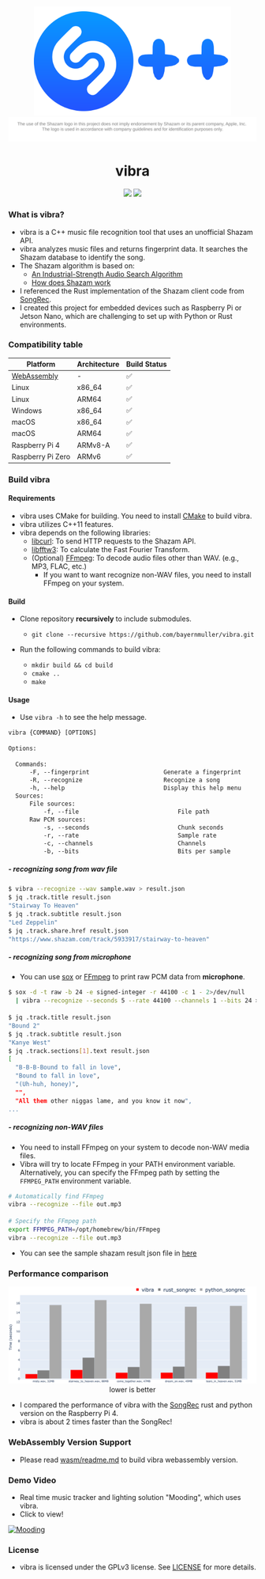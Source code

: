 <p align="center">
    <img src="docs/project_vibra.png" width="400"/>
    <br>
    <img src='docs/logo_license.svg'>
</p>

<span align="center">

# vibra

</span>


<p align="center">
    <img src="https://github.com/bayernmuller/vibra/actions/workflows/ci.yaml/badge.svg"/>
    <img src="https://img.shields.io/github/license/bayernmuller/vibra"/>
</p>

### What is vibra?
* vibra is a C++ music file recognition tool that uses an unofficial Shazam API.
* vibra analyzes music files and returns fingerprint data. It searches the Shazam database to identify the song.
* The Shazam algorithm is based on:
    * [An Industrial-Strength Audio Search Algorithm](https://www.ee.columbia.edu/~dpwe/papers/Wang03-shazam.pdf)
    * [How does Shazam work](https://www.cameronmacleod.com/blog/how-does-shazam-work)
* I referenced the Rust implementation of the Shazam client code from [SongRec](https://github.com/marin-m/SongRec/tree/master).
* I created this project for embedded devices such as Raspberry Pi or Jetson Nano, which are challenging to set up with Python or Rust environments.

### Compatibility table

<div align="center">

| Platform         |     Architecture | Build Status     |
|------------------|------------------|------------------|
| [WebAssembly](wasm/readme.md) | -                | ✅                |
| Linux            | x86_64           | ✅                |
| Linux            | ARM64            | ✅                |
| Windows          | x86_64           | ✅                |
| macOS            | x86_64           | ✅                |
| macOS            | ARM64            | ✅                |
| Raspberry Pi 4   | ARMv8-A          | ✅                |
| Raspberry Pi Zero| ARMv6            | ✅                |

</div>

### Build vibra

#### Requirements

* vibra uses CMake for building. You need to install [CMake](https://cmake.org/) to build vibra.
* vibra utilizes C++11 features.
* vibra depends on the following libraries:
    * [libcurl](https://curl.se/libcurl/): To send HTTP requests to the Shazam API.
    * [libfftw3](http://www.fftw.org/): To calculate the Fast Fourier Transform.
    * (Optional) [FFmpeg](https://ffmpeg.org/): To decode audio files other than WAV. (e.g., MP3, FLAC, etc.)
        * If you want to want recognize non-WAV files, you need to install FFmpeg on your system.

#### Build
* Clone repository **recursively** to include submodules.
    * `git clone --recursive https://github.com/bayernmuller/vibra.git`

* Run the following commands to build vibra:
    * `mkdir build && cd build`
    * `cmake ..`
    * `make`

#### Usage
* Use `vibra -h` to see the help message.

```
vibra {COMMAND} [OPTIONS]

Options:

  Commands:
      -F, --fingerprint                     Generate a fingerprint
      -R, --recognize                       Recognize a song
      -h, --help                            Display this help menu
  Sources:
      File sources:
          -f, --file                            File path
      Raw PCM sources:
          -s, --seconds                         Chunk seconds
          -r, --rate                            Sample rate
          -c, --channels                        Channels
          -b, --bits                            Bits per sample
```

##### - recognizing song from wav file
```bash
$ vibra --recognize --wav sample.wav > result.json
$ jq .track.title result.json
"Stairway To Heaven"
$ jq .track.subtitle result.json
"Led Zeppelin"
$ jq .track.share.href result.json
"https://www.shazam.com/track/5933917/stairway-to-heaven"
```

##### - recognizing song from microphone
* You can use [sox](http://sox.sourceforge.net/) or [FFmpeg](https://ffmpeg.org/) to print raw PCM data from **microphone**.

```bash
$ sox -d -t raw -b 24 -e signed-integer -r 44100 -c 1 - 2>/dev/null
  | vibra --recognize --seconds 5 --rate 44100 --channels 1 --bits 24 > result.json

$ jq .track.title result.json
"Bound 2"
$ jq .track.subtitle result.json
"Kanye West"
$ jq .track.sections[1].text result.json
[
  "B-B-B-Bound to fall in love",
  "Bound to fall in love",
  "(Uh-huh, honey)",
  "",
  "All them other niggas lame, and you know it now",
...
```

##### - recognizing non-WAV files
* You need to install FFmpeg on your system to decode non-WAV media files.
* Vibra will try to locate FFmpeg in your PATH environment variable. Alternatively, you can specify the FFmpeg path by setting the `FFMPEG_PATH` environment variable.
```bash
# Automatically find FFmpeg
vibra --recognize --file out.mp3

# Specify the FFmpeg path
export FFMPEG_PATH=/opt/homebrew/bin/FFmpeg
vibra --recognize --file out.mp3
```


* You can see the sample shazam result json file in [here](https://gist.github.com/BayernMuller/b92fd43eef4471b7016009196e62e4d2)

### Performance comparison
<p align="center">
    <img src="docs/project_vibra_benchmark.png" width="700"/><br/>
    lower is better
</p>

* I compared the performance of vibra with the [SongRec](https://github.com/marin-m/SongRec/tree/master) rust and python version on the Raspberry Pi 4.
* vibra is about 2 times faster than the SongRec!

### WebAssembly Version Support
* Please read [wasm/readme.md](wasm/readme.md) to build vibra webassembly version.

### Demo Video
* Real time music tracker and lighting solution "Mooding", which uses vibra.
* Click to view!

[![Mooding](https://img.youtube.com/vi/f88EUEIohI4/maxresdefault.jpg)](https://www.youtube.com/watch?v=f88EUEIohI4)

### License
* vibra is licensed under the GPLv3 license. See [LICENSE](LICENSE) for more details.
